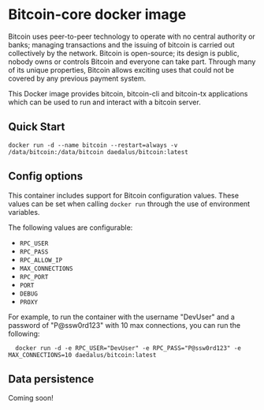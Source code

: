# Bitcoin-core docker image

Bitcoin uses peer-to-peer technology to operate with no central authority or banks; managing transactions and the issuing of bitcoin is carried out collectively by the network. Bitcoin is open-source; its design is public, nobody owns or controls Bitcoin and everyone can take part. Through many of its unique properties, Bitcoin allows exciting uses that could not be covered by any previous payment system.

This Docker image provides bitcoin, bitcoin-cli and bitcoin-tx applications which can be used to run and interact with a bitcoin server.

## Quick Start

    docker run -d --name bitcoin --restart=always -v /data/bitcoin:/data/bitcoin daedalus/bitcoin:latest

## Config options

This container includes support for Bitcoin configuration values. These values can be set when calling `docker run` through the use of environment variables.

The following values are configurable:
* `RPC_USER`
* `RPC_PASS`
* `RPC_ALLOW_IP`
* `MAX_CONNECTIONS`
* `RPC_PORT`
* `PORT`
* `DEBUG`
* `PROXY`

For example, to run the container with the username "DevUser" and a password of "P@ssw0rd123" with 10 max connections, you can run the following:

      docker run -d -e RPC_USER="DevUser" -e RPC_PASS="P@ssw0rd123" -e MAX_CONNECTIONS=10 daedalus/bitcoin:latest

## Data persistence

Coming soon!
